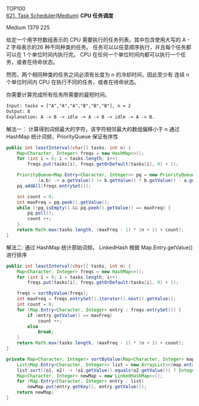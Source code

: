 TOP100  
[621. Task Scheduler(Medium)](https://leetcode.com/problems/task-scheduler/)
**CPU 任务调度**  
  
  
Medium
1379
225  
  
    
给定一个用字符数组表示的 CPU 需要执行的任务列表。其中包含使用大写的 A - Z 字母表示的26 种不同种类的任务。
任务可以以任意顺序执行，并且每个任务都可以在 1 个单位时间内执行完。
CPU 在任何一个单位时间内都可以执行一个任务，或者在待命状态。

然而，两个相同种类的任务之间必须有长度为 n 的冷却时间，因此至少有
连续 n 个单位时间内 CPU 在执行不同的任务，或者在待命状态。

你需要计算完成所有任务所需要的最短时间。
```html
Input: tasks = ["A","A","A","B","B","B"], n = 2
Output: 8
Explanation: A -> B -> idle -> A -> B -> idle -> A -> B.
```

解法一： 计算得到词频最大的字符，该字符相邻最大的数组偏移小于 n
通过 HashMap 统计词频，PriorityQueue 保证有序性
```java
public int leastInterval(char[] tasks, int n) {
    Map<Character, Integer> freqs = new HashMap<>();
    for (int i = 0; i < tasks.length; i++)
        freqs.put(tasks[i], freqs.getOrDefault(tasks[i], 0) + 1);

    PriorityQueue<Map.Entry<Character, Integer>> pq = new PriorityQueue<>(
            (a,b) -> a.getValue() != b.getValue() ? b.getValue() - a.getValue() : a.getKey() - b.getKey());
    pq.addAll(freqs.entrySet());

    int count = 0;
    int maxFreq = pq.peek().getValue();
    while (!pq.isEmpty() && pq.peek().getValue() == maxFreq) {
        pq.poll();
        count ++;
    }
    return Math.max(tasks.length, (maxFreq - 1) * (n + 1) + count);
}
```

解法二: 通过 HashMap 统计原始词频， LinkedHash 根据 Map.Entry.getValue() 进行排序
```java
public int leastInterval(char[] tasks, int n) {
    Map<Character, Integer> freqs = new HashMap<>();
    for (int i = 0; i < tasks.length; i++)
        freqs.put(tasks[i], freqs.getOrDefault(tasks[i], 0) + 1);

    freqs = sortByValue(freqs);
    int maxFreq = freqs.entrySet().iterator().next().getValue();
    int count = 0;
    for (Map.Entry<Character, Integer> entry : freqs.entrySet()) {
        if (entry.getValue() == maxFreq)
            count ++;
        else
            break;
    }
    return Math.max(tasks.length, (maxFreq - 1) * (n + 1) + count);
}

private Map<Character, Integer> sortByValue(Map<Character, Integer> map) {
    List<Map.Entry<Character, Integer>> list = new ArrayList<>(map.entrySet());
    list.sort((o1, o2) -> !o1.getValue().equals(o2.getValue()) ? Integer.compare(o2.getValue(), o1.getValue()) : Character.compare(o1.getKey(), o2.getKey()));
    Map<Character, Integer> newMap = new LinkedHashMap<>();
    for (Map.Entry<Character, Integer> entry : list)
        newMap.put(entry.getKey(), entry.getValue());
    return newMap;
}
```